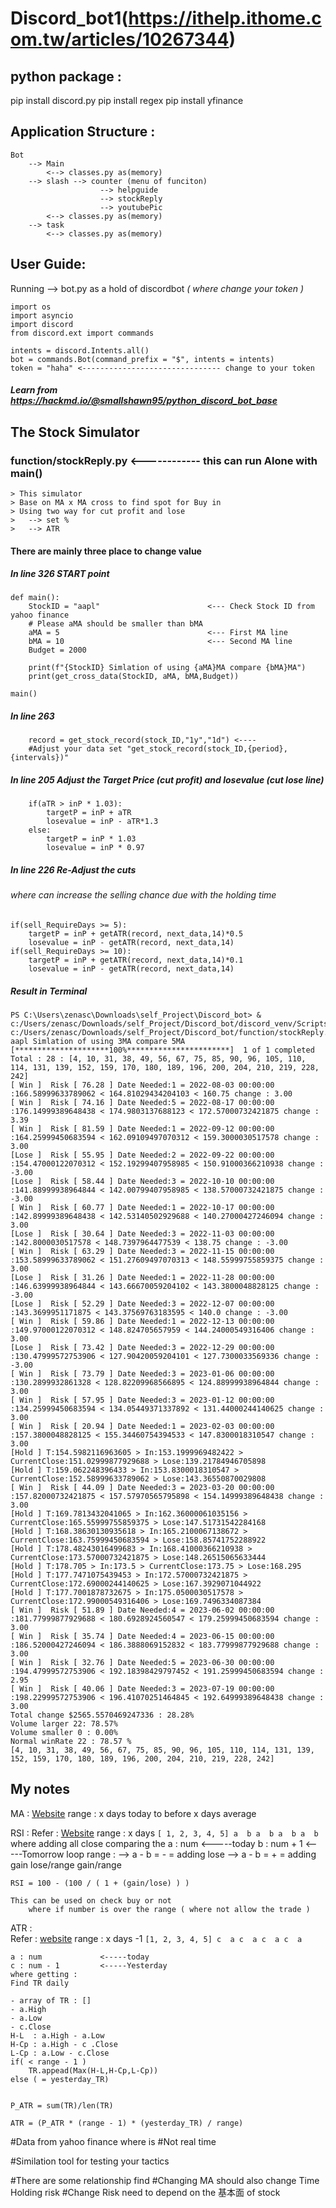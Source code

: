 # Discord_bot1(https://ithelp.ithome.com.tw/articles/10267344)

## python package :
pip install discord.py
pip install regex
pip install yfinance

## Application Structure :
```
Bot 
    --> Main 
        <--> classes.py as(memory)
    --> slash --> counter (menu of funciton) 
                    --> helpguide
                    --> stockReply
                    --> youtubePic
        <--> classes.py as(memory)
    --> task
        <--> classes.py as(memory)
```

## User Guide:
Running --> bot.py as a hold of discordbot *( where change your token )*
```
import os
import asyncio
import discord
from discord.ext import commands

intents = discord.Intents.all()
bot = commands.Bot(command_prefix = "$", intents = intents)
token = "haha" <------------------------------- change to your token

```
##### Learn from https://hackmd.io/@smallshawn95/python_discord_bot_base 


## The Stock Simulator
### function/stockReply.py <------------ this can run Alone with main()
```
> This simulator 
> Base on MA x MA cross to find spot for Buy in 
> Using two way for cut profit and lose
>   --> set % 
>   --> ATR 
```
#### There are mainly three place to change value


##### In line 326 START point
``` 
def main():
    StockID = "aapl"                        <--- Check Stock ID from yahoo finance
    # Please aMA should be smaller than bMA
    aMA = 5                                 <--- First MA line 
    bMA = 10                                <--- Second MA line
    Budget = 2000

    print(f"{StockID} Simlation of using {aMA}MA compare {bMA}MA")
    print(get_cross_data(StockID, aMA, bMA,Budget))

main()
```
##### In line 263
```
    record = get_stock_record(stock_ID,"1y","1d") <---- 
    #Adjust your data set "get_stock_record(stock_ID,{period},{intervals})"
```

##### In line 205 Adjust the Target Price (cut profit) and losevalue (cut lose line) 
```
    if(aTR > inP * 1.03):
        targetP = inP + aTR
        losevalue = inP - aTR*1.3
    else:
        targetP = inP * 1.03
        losevalue = inP * 0.97
```

##### In line 226 Re-Adjust the cuts
###### where can increase the selling chance due with the holding time
```
if(sell_RequireDays >= 5):
    targetP = inP + getATR(record, next_data,14)*0.5
    losevalue = inP - getATR(record, next_data,14)
if(sell_RequireDays >= 10):
    targetP = inP + getATR(record, next_data,14)*0.1
    losevalue = inP - getATR(record, next_data,14)
```

##### Result in Terminal
```
PS C:\Users\zenasc\Downloads\self_Project\Discord_bot> & c:/Users/zenasc/Downloads/self_Project/Discord_bot/discord_venv/Scripts/python.exe c:/Users/zenasc/Downloads/self_Project/Discord_bot/function/stockReply.py       
aapl Simlation of using 3MA compare 5MA
[*********************100%***********************]  1 of 1 completed
Total : 28 : [4, 10, 31, 38, 49, 56, 67, 75, 85, 90, 96, 105, 110, 114, 131, 139, 152, 159, 170, 180, 189, 196, 200, 204, 210, 219, 228, 242]
[ Win ]  Risk [ 76.28 ] Date Needed:1 = 2022-08-03 00:00:00 :166.58999633789062 < 164.81029434204103 < 160.75 change : 3.00
[ Win ]  Risk [ 74.16 ] Date Needed:5 = 2022-08-17 00:00:00 :176.14999389648438 < 174.9803137688123 < 172.57000732421875 change : 3.39
[ Win ]  Risk [ 81.59 ] Date Needed:1 = 2022-09-12 00:00:00 :164.25999450683594 < 162.09109497070312 < 159.3000030517578 change : 3.00
[Lose ]  Risk [ 55.95 ] Date Needed:2 = 2022-09-22 00:00:00 :154.47000122070312 < 152.19299407958985 < 150.91000366210938 change : -3.00
[Lose ]  Risk [ 58.44 ] Date Needed:3 = 2022-10-10 00:00:00 :141.88999938964844 < 142.00799407958985 < 138.57000732421875 change : -3.00
[ Win ]  Risk [ 60.77 ] Date Needed:1 = 2022-10-17 00:00:00 :142.89999389648438 < 142.53140502929688 < 140.27000427246094 change : 3.00
[Lose ]  Risk [ 30.64 ] Date Needed:3 = 2022-11-03 00:00:00 :142.8000030517578 < 148.7397964477539 < 138.75 change : -3.00
[ Win ]  Risk [ 63.29 ] Date Needed:3 = 2022-11-15 00:00:00 :153.58999633789062 < 151.27609497070313 < 148.55999755859375 change : 3.00
[Lose ]  Risk [ 31.26 ] Date Needed:1 = 2022-11-28 00:00:00 :146.63999938964844 < 143.66670059204102 < 143.3800048828125 change : -3.00
[Lose ]  Risk [ 52.29 ] Date Needed:3 = 2022-12-07 00:00:00 :143.3699951171875 < 143.37569763183595 < 140.0 change : -3.00
[ Win ]  Risk [ 59.86 ] Date Needed:1 = 2022-12-13 00:00:00 :149.97000122070312 < 148.824705657959 < 144.24000549316406 change : 3.00
[Lose ]  Risk [ 73.42 ] Date Needed:3 = 2022-12-29 00:00:00 :130.47999572753906 < 127.90420059204101 < 127.7300033569336 change : -3.00
[ Win ]  Risk [ 73.79 ] Date Needed:3 = 2023-01-06 00:00:00 :130.2899932861328 < 128.82209968566895 < 124.88999938964844 change : 3.00
[ Win ]  Risk [ 57.95 ] Date Needed:3 = 2023-01-12 00:00:00 :134.25999450683594 < 134.05449371337892 < 131.44000244140625 change : 3.00
[ Win ]  Risk [ 20.94 ] Date Needed:1 = 2023-02-03 00:00:00 :157.3800048828125 < 155.34460754394533 < 147.8300018310547 change : 3.00
[Hold ] T:154.5982116963605 > In:153.1999969482422 > CurrentClose:151.02999877929688 > Lose:139.21784946705898 
[Hold ] T:159.062248396433 > In:153.8300018310547 > CurrentClose:152.58999633789062 > Lose:143.36550870029808
[ Win ]  Risk [ 44.09 ] Date Needed:3 = 2023-03-20 00:00:00 :157.82000732421875 < 157.57970565795898 < 154.14999389648438 change : 3.00
[Hold ] T:169.7813432041065 > In:162.36000061035156 > CurrentClose:165.55999755859375 > Lose:147.51731542284168
[Hold ] T:168.38630130935618 > In:165.2100067138672 > CurrentClose:163.75999450683594 > Lose:158.85741752288922
[Hold ] T:178.48243016499683 > In:168.41000366210938 > CurrentClose:173.57000732421875 > Lose:148.26515065633444
[Hold ] T:178.705 > In:173.5 > CurrentClose:173.75 > Lose:168.295
[Hold ] T:177.7471075439453 > In:172.57000732421875 > CurrentClose:172.69000244140625 > Lose:167.3929071044922
[Hold ] T:177.7001878732675 > In:175.0500030517578 > CurrentClose:172.99000549316406 > Lose:169.7496334087384
[ Win ]  Risk [ 51.89 ] Date Needed:4 = 2023-06-02 00:00:00 :181.77999877929688 < 180.6928924560547 < 179.25999450683594 change : 3.00
[ Win ]  Risk [ 35.74 ] Date Needed:4 = 2023-06-15 00:00:00 :186.52000427246094 < 186.3888069152832 < 183.77999877929688 change : 3.00
[ Win ]  Risk [ 32.76 ] Date Needed:5 = 2023-06-30 00:00:00 :194.47999572753906 < 192.18398429797452 < 191.25999450683594 change : 2.95
[ Win ]  Risk [ 40.06 ] Date Needed:3 = 2023-07-19 00:00:00 :198.22999572753906 < 196.41070251464845 < 192.64999389648438 change : 3.00
Total change $2565.5570469247336 : 28.28%              
Volume larger 22: 78.57%
Volume smaller 0 : 0.00%
Normal winRate 22 : 78.57 %
[4, 10, 31, 38, 49, 56, 67, 75, 85, 90, 96, 105, 110, 114, 131, 139, 152, 159, 170, 180, 189, 196, 200, 204, 210, 219, 228, 242]
```



## My notes
MA : [Website](https://www.investopedia.com/terms/m/movingaverage.asp)
    range : x days 
    today to before x days average

RSI : 
Refer : [Website](https://www.wallstreetmojo.com/relative-strength-index/)
    range : x days
        ```
            [ 1, 2, 3, 4, 5]
              a  b
                 a  b
                    a  b
                       a  b
        ```
    where adding all close comparing the 
    a : num             <-----today
    b : num + 1         <-----Tomorrow
    loop range :
        --> a - b = - = adding lose
        --> a - b = + = adding gain
    lose/range
    gain/range

    RSI = 100 - (100 / ( 1 + (gain/lose) ) ) 

    This can be used on check buy or not 
        where if number is over the range ( where not allow the trade )

ATR :              
Refer : [website](https://www.investopedia.com/terms/a/atr.asp)
    range : x days -1 
        ```
            [1, 2, 3, 4, 5]
             c  a
                c  a
                   c  a
                      c  a
        ```
    
    a : num             <-----today
    c : num - 1         <-----Yesterday
    where getting :
    Find TR daily 
   
    - array of TR : []
    - a.High 
    - a.Low
    - c.Close
    H-L  : a.High - a.Low
    H-Cp : a.High - c .Close
    L-Cp : a.Low - c.Close
    if( < range - 1 )
        TR.appead(Max(H-L,H-Cp,L-Cp))
    else ( = yesterday_TR)


    P_ATR = sum(TR)/len(TR)

    ATR = (P_ATR * (range - 1) * (yesterday_TR) / range) 


#Data from yahoo finance where is 
    #Not real time

#Similation tool for testing your tactics

#There are some relationship find
#Changing MA should also change Time Holding risk
#Change Risk need to depend on the 基本面 of stock
  